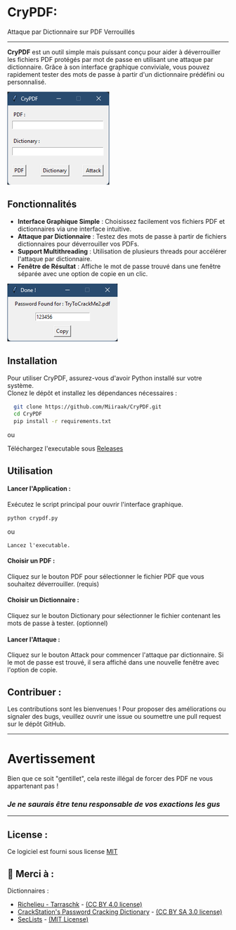 # CryPDF: 
Attaque par Dictionnaire sur PDF Verrouillés

---

**CryPDF** est un outil simple mais puissant conçu pour aider à déverrouiller les fichiers PDF protégés par mot de passe en utilisant une attaque par dictionnaire. Grâce à son interface graphique conviviale, vous pouvez rapidement tester des mots de passe à partir d'un dictionnaire prédéfini ou personnalisé.

![Capture d'écran de l'interface](https://github.com/Miiraak/CryPDF/blob/master/Images/img.png)

## Fonctionnalités

- **Interface Graphique Simple** : Choisissez facilement vos fichiers PDF et dictionnaires via une interface intuitive.
- **Attaque par Dictionnaire** : Testez des mots de passe à partir de fichiers dictionnaires pour déverrouiller vos PDFs.
- **Support Multithreading** : Utilisation de plusieurs threads pour accélérer l'attaque par dictionnaire.
- **Fenêtre de Résultat** : Affiche le mot de passe trouvé dans une fenêtre séparée avec une option de copie en un clic.

![Capture d'écran du résultat](https://github.com/Miiraak/CryPDF/blob/master/Images/imgDone.png)

## Installation

Pour utiliser CryPDF, assurez-vous d'avoir Python installé sur votre système. <br>
Clonez le dépôt et installez les dépendances nécessaires :

```bash
  git clone https://github.com/Miiraak/CryPDF.git
  cd CryPDF
  pip install -r requirements.txt
```
ou 

Téléchargez l'executable sous [Releases](https://github.com/Miiraak/CryPDF/releases)

## Utilisation
#### Lancer l'Application :
Exécutez le script principal pour ouvrir l'interface graphique. <br>
```bash
python crypdf.py
```
ou 
```
Lancez l'executable.
```

#### Choisir un PDF :
Cliquez sur le bouton PDF pour sélectionner le fichier PDF que vous souhaitez déverrouiller. (requis)

#### Choisir un Dictionnaire :
Cliquez sur le bouton Dictionary pour sélectionner le fichier contenant les mots de passe à tester. (optionnel)

#### Lancer l'Attaque :
Cliquez sur le bouton Attack pour commencer l'attaque par dictionnaire. Si le mot de passe est trouvé, il sera affiché dans une nouvelle fenêtre avec l'option de copie.

## Contribuer :
Les contributions sont les bienvenues ! Pour proposer des améliorations ou signaler des bugs, veuillez ouvrir une issue ou soumettre une pull request sur le dépôt GitHub.

---

# Avertissement 
Bien que ce soit "gentillet", cela reste illégal de forcer des PDF ne vous appartenant pas !
### _Je ne saurais être tenu responsable de vos exactions les gus_

---

## License :
Ce logiciel est fourni sous license [MIT](https://github.com/Miiraak/CryPDF/blob/master/LICENSE)

## :sparkling_heart: Merci à :

Dictionnaires :

- [Richelieu - Tarraschk](https://github.com/tarraschk/richelieu) - [(CC BY 4.0 license)](https://creativecommons.org/licenses/by/4.0/)
- [CrackStation's Password Cracking Dictionary](https://crackstation.net/crackstation-wordlist-password-cracking-dictionary.htm) - [(CC BY SA 3.0 license)](https://creativecommons.org/licenses/by-sa/3.0/deed.en)
- [SecLists](https://github.com/danielmiessler/SecLists/tree/master/Passwords) - [(MIT License)](https://github.com/danielmiessler/SecLists/blob/master/LICENSE)
